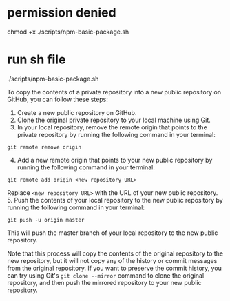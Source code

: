# permission denied

chmod +x ./scripts/npm-basic-package.sh

# run sh file

./scripts/npm-basic-package.sh

To copy the contents of a private repository into a new public repository on GitHub, you can follow these steps:

1. Create a new public repository on GitHub.
2. Clone the original private repository to your local machine using Git.
3. In your local repository, remove the remote origin that points to the private repository by running the following command in your terminal:
```
git remote remove origin
```
4. Add a new remote origin that points to your new public repository by running the following command in your terminal:
```
git remote add origin <new repository URL>
```
Replace `<new repository URL>` with the URL of your new public repository.
5. Push the contents of your local repository to the new public repository by running the following command in your terminal:
```
git push -u origin master
```
This will push the master branch of your local repository to the new public repository.

Note that this process will copy the contents of the original repository to the new repository, but it will not copy any of the history or commit messages from the original repository. If you want to preserve the commit history, you can try using Git's `git clone --mirror` command to clone the original repository, and then push the mirrored repository to your new public repository.
